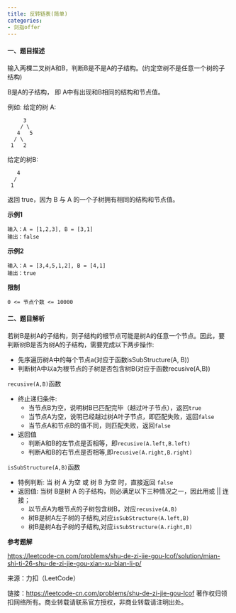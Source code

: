 ```yaml
---
title: 反转链表(简单)
categories:
- 剑指offer
---
```


#### 一、题目描述

输入两棵二叉树A和B，判断B是不是A的子结构。(约定空树不是任意一个树的子结构)

B是A的子结构， 即 A中有出现和B相同的结构和节点值。

例如:
给定的树 A:
```
     3
    / \
   4   5
  / \
 1   2
```

给定的树B:
```
   4 
  /
 1
```
返回 true，因为 B 与 A 的一个子树拥有相同的结构和节点值。

**示例1**

```
输入：A = [1,2,3], B = [3,1]
输出：false
```

**示例2**

```
输入：A = [3,4,5,1,2], B = [4,1]
输出：true
```

**限制**

```
0 <= 节点个数 <= 10000
```

#### 二、题目解析

若树B是树A的子结构，则子结构的根节点可能是树A的任意一个节点。因此，要判断树B是否为树A的子结构，需要完成以下两步操作:

- 先序遍历树A中的每个节点a(对应于函数isSubStructure(A, B))
- 判断树A中以a为根节点的子树是否包含树B(对应于函数recusive(A,B))

`recusive(A,B)`函数

- 终止递归条件:
    - 当节点B为空，说明树B已匹配完毕（越过叶子节点），返回`true`
    - 当节点A为空，说明已经越过树A叶子节点，即匹配失败，返回`false`
    - 当节点A和节点B的值不同，则匹配失败，返回`false`
- 返回值
    - 判断A和B的左节点是否相等，即`recusive(A.left,B.left)`
    - 判断A和B的右节点是否相等,即`recusive(A.right,B.right)`

`isSubStructure(A,B)`函数

- 特例判断: 当 树 A 为空 或 树 B 为空 时，直接返回 `false`
- 返回值: 当树 B是树 A 的子结构，则必满足以下三种情况之一，因此用或 || 连接；
    - 以节点A为根节点的子树包含树B，对应`recusive(A,B)`
    - 树B是树A左子树的子结构,对应`isSubStructure(A.left,B)`
    - 树B是树A右子树的子结构,对应`isSubStructure(A.right,B)`


**参考题解**

https://leetcode-cn.com/problems/shu-de-zi-jie-gou-lcof/solution/mian-shi-ti-26-shu-de-zi-jie-gou-xian-xu-bian-li-p/


来源：力扣（LeetCode）

链接：https://leetcode-cn.com/problems/shu-de-zi-jie-gou-lcof
著作权归领扣网络所有。商业转载请联系官方授权，非商业转载请注明出处。